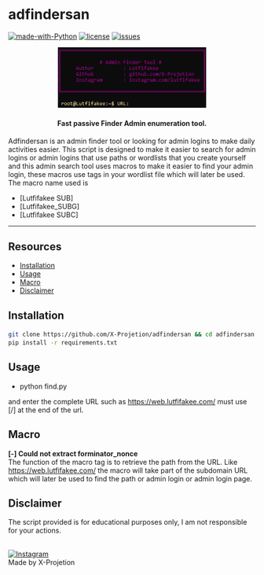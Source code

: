 # adfindersan

[![made-with-Python](https://img.shields.io/badge/made%20with-Python-blue.svg)](https://www.python.org/)
[![license](https://img.shields.io/badge/license-MIT-blue.svg)](LICENSE)
[![issues](https://img.shields.io/github/issues/X-Projetion/searchsan?color=blue)](https://github.com/X-Projetion/CVE-2023-4596-Vulnerable-Exploit-and-Checker-Version/issues)

<p align="center">
    <img src="admin-finder.png" alt="Adminfindersan" width="60%">
</p>
<h4 align="center">Fast passive Finder Admin enumeration tool.</h4>

Adfindersan is an admin finder tool or looking for admin logins to make daily activities easier.
This script is designed to make it easier to search for admin logins or admin logins that use paths or wordlists that you create yourself and this admin search tool uses macros to make it easier to find your admin login, these macros use tags in your wordlist file which will later be used.
The macro name used is
- [Lutfifakee SUB]
- [Lutfifakee_SUBG]
- [Lutfifakee SUBC]

---

## Resources

- [Installation](#installation)
- [Usage](#usage)
- [Macro](#macro)
- [Disclaimer](#Disclaimer)

## Installation

```bash
git clone https://github.com/X-Projetion/adfindersan && cd adfindersan
pip install -r requirements.txt
```

## Usage
- python find.py

and enter the complete URL such as https://web.lutfifakee.com/ must use [/] at the end of the url.

## Macro
**[-] Could not extract forminator_nonce** <br>
The function of the macro tag is to retrieve the path from the URL.
Like https://web.lutfifakee.com/ the macro will take part of the subdomain URL which will later be used to find the path or admin login or admin login page.


## Disclaimer
The script provided is for educational purposes only, I am not responsible for your actions.

<br>
<a href="https://www.instagram.com/lutfifakee/" target="_blank" rel="noopener noreferrer">
        <img src="https://raw.githubusercontent.com/gauravghongde/social-icons/9d939e1c5b7ea4a24ac39c3e4631970c0aa1b920/SVG/Color/Instagram.svg" alt="Instagram" style="width: 20px;">
    </a>
    <br>
    Made by X-Projetion
